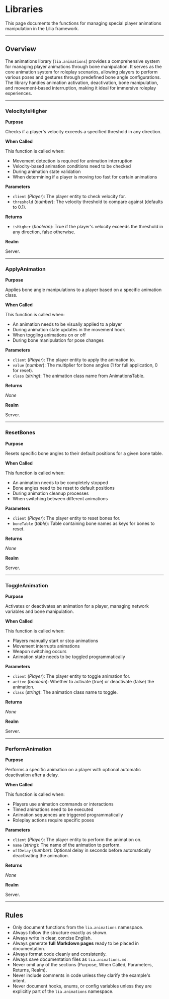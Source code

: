 # Libraries

This page documents the functions for managing special player animations manipulation in the Lilia framework.

---

## Overview

The animations library (`lia.animations`) provides a comprehensive system for managing player animations through bone manipulation. It serves as the core animation system for roleplay scenarios, allowing players to perform various poses and gestures through predefined bone angle configurations. The library handles animation activation, deactivation, bone manipulation, and movement-based interruption, making it ideal for immersive roleplay experiences.

---

### VelocityIsHigher

**Purpose**

Checks if a player's velocity exceeds a specified threshold in any direction.

**When Called**

This function is called when:
- Movement detection is required for animation interruption
- Velocity-based animation conditions need to be checked
- During animation state validation
- When determining if a player is moving too fast for certain animations

**Parameters**

* `client` (*Player*): The player entity to check velocity for.
* `threshold` (*number*): The velocity threshold to compare against (defaults to 0.1).

**Returns**

* `isHigher` (*boolean*): True if the player's velocity exceeds the threshold in any direction, false otherwise.

**Realm**

Server.


---

### ApplyAnimation

**Purpose**

Applies bone angle manipulations to a player based on a specific animation class.

**When Called**

This function is called when:
- An animation needs to be visually applied to a player
- During animation state updates in the movement hook
- When toggling animations on or off
- During bone manipulation for pose changes

**Parameters**

* `client` (*Player*): The player entity to apply the animation to.
* `value` (*number*): The multiplier for bone angles (1 for full application, 0 for reset).
* `class` (*string*): The animation class name from AnimationsTable.

**Returns**

*None*

**Realm**

Server.


---

### ResetBones

**Purpose**

Resets specific bone angles to their default positions for a given bone table.

**When Called**

This function is called when:
- An animation needs to be completely stopped
- Bone angles need to be reset to default positions
- During animation cleanup processes
- When switching between different animations

**Parameters**

* `client` (*Player*): The player entity to reset bones for.
* `boneTable` (*table*): Table containing bone names as keys for bones to reset.

**Returns**

*None*

**Realm**

Server.


---

### ToggleAnimation

**Purpose**

Activates or deactivates an animation for a player, managing network variables and bone manipulation.

**When Called**

This function is called when:
- Players manually start or stop animations
- Movement interrupts animations
- Weapon switching occurs
- Animation state needs to be toggled programmatically

**Parameters**

* `client` (*Player*): The player entity to toggle animation for.
* `active` (*boolean*): Whether to activate (true) or deactivate (false) the animation.
* `class` (*string*): The animation class name to toggle.

**Returns**

*None*

**Realm**

Server.


---

### PerformAnimation

**Purpose**

Performs a specific animation on a player with optional automatic deactivation after a delay.

**When Called**

This function is called when:
- Players use animation commands or interactions
- Timed animations need to be executed
- Animation sequences are triggered programmatically
- Roleplay actions require specific poses

**Parameters**

* `client` (*Player*): The player entity to perform the animation on.
* `name` (*string*): The name of the animation to perform.
* `offDelay` (*number*): Optional delay in seconds before automatically deactivating the animation.

**Returns**

*None*

**Realm**

Server.


---

## Rules

- Only document functions from the `lia.animations` namespace.
- Always follow the structure exactly as shown.
- Always write in clear, concise English.
- Always generate **full Markdown pages** ready to be placed in documentation.
- Always format code cleanly and consistently.
- Always save documentation files as `lia.animations.md`.
- Never omit any of the sections (Purpose, When Called, Parameters, Returns, Realm).
- Never include comments in code unless they clarify the example's intent.
- Never document hooks, enums, or config variables unless they are explicitly part of the `lia.animations` namespace.
